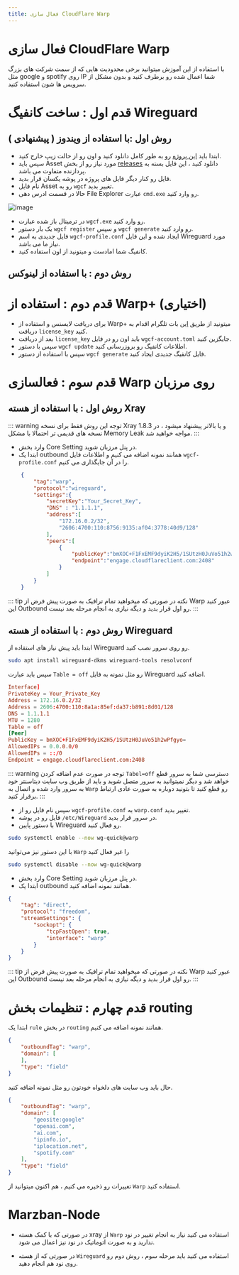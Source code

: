 ```yaml
---
title: فعال سازی CloudFlare Warp
---
```

# فعال سازی CloudFlare Warp
با استفاده از این آموزش میتوانید برخی محدودیت هایی که از سمت شرکت های بزرگ مثل google و spotify روی IP شما اعمال شده رو برطرف کنید و بدون مشکل از سرویس ها شون استفاده کنید.

# قدم اول : ساخت کانفیگ Wireguard
## روش اول :با استفاده از ویندوز ( پیشنهادی )

- ابتدا باید [این پروژه](https://github.com/ViRb3/wgcf) رو به طور کامل دانلود کنید و اون رو از حالت زیپ خارج کنید.
- سپس باید Asset مورد نیاز رو از بخش [releases](https://github.com/ViRb3/wgcf/releases) دانلود کنید ، این فایل بسته به پردازنده متفاوت می باشد.
- فایل رو کنار دیگر فایل های پروژه در پوشه یکسان قرار بدید.
- نام فایل Asset رو به `wgcf` تغییر بدید.
- حالا در قسمت ادرس دهی File Explorer عبارت `cmd.exe` رو وارد کنید.

![image](https://github.com/Gozargah/gozargah.github.io/assets/50927468/716aa676-9f2b-481f-9c19-127635cc7b58)
- در ترمینال باز شده عبارت `wgcf.exe` رو وارد کنید.
- یک بار دستور `wgcf register` و سپس `wgcf generate` رو وارد کنید.
- فایل جدیدی به اسم `wgcf-profile.conf` ایجاد شده و این فایل Wireguard مورد نیاز ما می باشد.
- کانفیگ شما امادست و میتونید از اون استفاده کنید.
## روش دوم : با استفاده از لینوکس 

# قدم دوم : استفاده از Warp+ (اختیاری)
- برای دریافت لایسنس و استفاده از Warp+ میتونید از طریق [این](https://t.me/generatewarpplusbot) بات تلگرام اقدام به دریافت `license_key` کنید.
- بعد از دریافت `license_key` باید اون رو در فایل `wgcf-account.toml` جایگزین کنید.
- سپس با دستور `wgcf update` اطلاعات کانفیگ رو بروزرسانی کنید.
- سپس با استفاده از دستور `wgcf generate` فایل کانفیگ جدیدی ایجاد کنید.

# قدم سوم : فعالسازی Warp روی مرزبان
## روش اول : با استفاده از هسته Xray
::: warning توجه
این روش فقط برای نسخه Xray 1.8.3 و یا بالاتر پیشنهاد میشود ، در نسخه های قدیمی تر احتمالا با مشکل Memory Leak مواجه خواهید شد.
:::
- وارد بخش Core Setting در پنل مرزبان شوید.
- ابتدا یک outbound همانند نمونه اضافه می کنیم و اطلاعات فایل `wgcf-profile.conf` را در آن جایگذاری می کنیم.
```json
    {
        "tag":"warp",
        "protocol":"wireguard",
        "settings":{
            "secretKey":"Your_Secret_Key",
            "DNS" : "1.1.1.1",
            "address":[
                "172.16.0.2/32",
                "2606:4700:110:8756:9135:af04:3778:40d9/128"
            ],
            "peers":[
                {
                    "publicKey":"bmXOC+F1FxEMF9dyiK2H5/1SUtzH0JuVo51h2wPfgyo=",
                    "endpoint":"engage.cloudflareclient.com:2408"
                }
            ]
        }
    }
```
::: tip نکته
در صورتی که میخواهید تمام ترافیک به صورت پیش فرض از Warp عبور کنید این Outbound رو اول قرار بدید و دیگه نیازی به انجام مرحله بعد نیست.
:::


## روش دوم : با استفاده از هسته Wireguard
ابتدا باید پیش نیاز های استفاده از Wireguard رو روی سرور نصب کنید.
```bash
sudo apt install wireguard-dkms wireguard-tools resolvconf
```
سپس باید عبارت `Table = off` رو مثل نمونه به فایل Wireguard اضافه کنید.
```conf
Interface]
PrivateKey = Your_Private_Key
Address = 172.16.0.2/32
Address = 2606:4700:110:8a1a:85ef:da37:b891:8d01/128
DNS = 1.1.1.1
MTU = 1280
Table = off
[Peer]
PublicKey = bmXOC+F1FxEMF9dyiK2H5/1SUtzH0JuVo51h2wPfgyo=
AllowedIPs = 0.0.0.0/0
AllowedIPs = ::/0
Endpoint = engage.cloudflareclient.com:2408
```
::: warning توجه
در صورت عدم اضافه کردن `Tabel=off` دسترسی شما به سرور قطع خواهد شد و دیگر نمیتوانید به سرور متصل شوید و باید از طریق وب سایت دیتاسنتر خود به سرور وارد شده و اتصال به `Warp` رو قطع کنید تا بتونید دوباره به صورت عادی ارتباط برقرار کنید.
:::
- سپس نام فایل رو از `wgcf-profile.conf` به `warp.conf` تغییر بدید.
- فایل رو در پوشه `/etc/Wireguard` در سرور قرار بدید.
- با دستور پایین Wireguard رو فعال کنید.
```bash
sudo systemctl enable --now wg-quick@warp
```
با این دستور نیز می‌توانید `Warp` را غیر فعال کنید
```bash
sudo systemctl disable --now wg-quick@warp
```
- وارد بخش Core Setting در پنل مرزبان شوید.
- ابتدا یک outbound همانند نمونه اضافه کنید.
```json
{
    "tag": "direct",
    "protocol": "freedom",
    "streamSettings": {
        "sockopt": {
            "tcpFastOpen": true,
            "interface": "warp"
        }
    }
}
```
::: tip نکته
در صورتی که میخواهید تمام ترافیک به صورت پیش فرض از Warp عبور کنید این Outbound رو اول قرار بدید و دیگه نیازی به انجام مرحله بعد نیست.
:::

# قدم چهارم : تنظیمات بخش routing

ابتدا یک `rule` در بخش `routing` همانند نمونه اضافه می کنیم.

```json
{
    "outboundTag": "warp",
    "domain": [
    ],
    "type": "field"
}
```
حال باید وب سایت های دلخواه خودتون رو مثل نمونه اضافه کنید.

```json
{
    "outboundTag": "warp",
    "domain": [
        "geosite:google"
        "openai.com",
        "ai.com",
        "ipinfo.io",
        "iplocation.net",
        "spotify.com"
    ],
    "type": "field"
}
```
تغییرات رو ذخیره می کنیم ، هم اکنون میتوانید از `Warp` استفاده کنید.

# Marzban-Node
- در صورتی که با کمک هسته xray از `Warp` استفاده می کنید نیاز به انجام تغییر در نود ندارید و به صورت اتوماتیک در نود نیز اعمال می شود.

- در صورتی که از هسته `Wireguard` استفاده می کنید باید مرحله سوم ، روش دوم رو روی نود هم انجام دهید.

